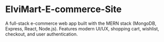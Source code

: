 # ElviMart-E-commerce-Site
A full-stack e-commerce web app built with the MERN stack (MongoDB, Express, React, Node.js). Features modern UI/UX, shopping cart, wishlist, checkout, and user authentication.
